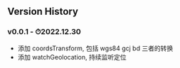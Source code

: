 ## Version History

### v0.0.1 - ⏱2022.12.30

-   添加 coordsTransform, 包括 wgs84 gcj bd 三者的转换
-   添加 watchGeolocation, 持续监听定位
